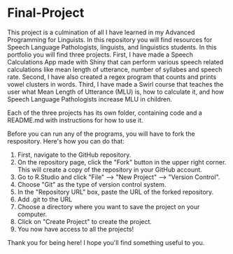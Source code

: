 # Final-Project
This project is a culmination of all I have learned in my Advanced Programming for Linguists. In this repository you will find resources for Speech Language Pathologists, linguists, and linguistics students. In this portfolio you will find three projects. First, I have made a Speech Calculations App made with Shiny that can perform various speech related calculations like mean length of utterance, number of syllabes and speech rate. Second, I have also created a regex program that counts and prints vowel clusters in words. Third, I have made a Swirl course that teaches the user what Mean Length of Utterance (MLU) is, how to calculate it, and how Speech Language Pathologists increase MLU in children.

Each of the three projects has its own folder, containing code and a README.md with instructions for how to use it.

Before you can run any of the programs, you will have to fork the respository. Here's how you can do that:
1. First, navigate to the GitHub repository. 
2. On the repository page, click the "Fork" button in the upper right corner. This will create a copy of the repository in your GitHub account. 
3. Go to R.Studio and click "File" --> "New Project" --> "Version Control".
4. Choose "Git" as the type of version control system.
5. In the "Repository URL" box, paste the URL of the forked repository.
6. Add .git to the URL
7. Choose a directory where you want to save the project on your computer.
8. Click on "Create Project" to create the project.
9. You now have access to all the projects!

Thank you for being here! I hope you'll find something useful to you.
